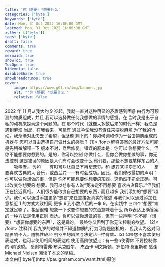 ```yaml
---
title: '你（想要）*想要什么'
categories: ['byte']
keywords: ['byte']
date: Mon, 31 Oct 2022 16:00:00 GMT
lastmod: Mon, 31 Oct 2022 16:00:00 GMT
author: [['byte']]
tags: ['byte']
draft: false 
comments: true
reward: true 
mermaid: true 
showToc: true 
TocOpen: true 
hidemeta: false 
disableShare: true 
showbreadcrumbs: true 
cover:
    image: https://www.g0f.cn/img/banner.jpg
    alt: "'你（想要）*想要什么'"
    relative: false
---
```


<div>
2022 年 11 月从我大约 9 岁起，我就一直对这种明显的矛盾感到困惑
由行为可预测的物质组成，并且
我可以选择做任何我想做的事情的感觉。在
当时我是出于自私的动机来探索这个问题的。在
那个时代（就像大多数后来的时代一样）我总是遇到麻烦
当局，在我看来，可能有
通过争论我没有责任来摆脱麻烦
为了我的行动。我渐渐对此失去了希望，但谜题
剩下的：你如何调和作为一台由物质组成的机器与
您可以自由选择自己做什么的感觉？
[1]&lt; /font&gt;解释答案的最好方法可能是先稍微解释一下
版本不对，然后修复。错误的版本是：你可以
你想要什么，但你不能想要你想要的。是的，你可以控制
你做什么，但你会做你想做的事，你无法控制
这是错误的原因是人们有时会改变什么
他们要。那些不想要某样东西的人——吸毒者，
例如——有时可以让自己不再想要它。和
想要某样东西的人——想要喜欢古典的人
音乐，或西兰花——有时会成功。因此，我们修改最初的声明：你可以做你想做的事，但是
你不可能想要你想要的东西。这仍然不完全正确。可以改变你想要的
想要。我可以想象有人说“我决定不再想要
喜欢古典音乐。”但我们正在接近真相。
人们很少能改变自己想要的东西，而且越多
我们添加的“想要”越少。我们可以通过添加更多“想要”来任意接近真实的陈述
与我们可以通过添加任意接近 1 的方式大致相同
更多 9 到小数点后的一串 9。在实践中
三四个“想要”肯定就足够了。甚至很难
想象一下改变你想要的东西意味着什么
所以表达正确答案的一种方法是使用正则
表达。你可以做你想做的事，但有一些声明
“你不能（想要）*想要你想要的东西”，这是真的。
最终你又回到了你无法控制的欲望。
[2]&lt; /font&gt;
注释[1]
我九岁的时候并不知道物质的行为可能是随机的，
但我认为这对问题影响不大。随机性破坏
机器中的幽灵与决定论一样有效。[2]
如果您不喜欢使用表达式，也可以使用相同的表达式
使用高阶欲望点：有一些n使得你
不要控制你的n阶欲望。
感谢特雷弗·布莱克威尔，
杰西卡·利文斯顿、罗伯特·莫里斯和
感谢 Michael Nielsen 阅读了本文的草稿。
</div>

<div>
本文由[['byte']](http://paulgraham.com/want.html)原创
</div>

